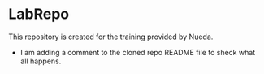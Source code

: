 # LabRepo
This repository is created for the training provided by Nueda.
- I am adding a comment to the cloned repo README file to sheck what all happens.